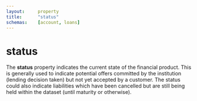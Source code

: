 ```yaml
---
layout:		property
title:		"status"
schemas:	[account, loans]
---
```


# status 
The **status** property indicates the current state of the financial product. This is generally used to indicate potential offers committed by the institution (lending decision taken) but not yet accepted by a customer. The status could also indicate liabilities which have been cancelled but are still being held within the dataset (until maturity or otherwise).
